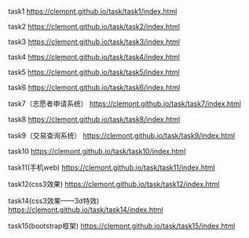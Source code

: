 task1  https://clemont.github.io/task/task1/index.html

task2  https://clemont.github.io/task/task2/index.html

task3  https://clemont.github.io/task/task3/index.html

task4  https://clemont.github.io/task/task4/index.html

task5  https://clemont.github.io/task/task5/index.html

task6  https://clemont.github.io/task/task6/index.html

task7（志愿者申请系统）  https://clemont.github.io/task/task7/index.html

task8  https://clemont.github.io/task/task8/index.html

task9（交易查询系统）  https://clemont.github.io/task/task9/index.html

task10  https://clemont.github.io/task/task10/index.html

task11(手机web)  https://clemont.github.io/task/task11/index.html

task12(css3效果)  https://clemont.github.io/task/task12/index.html

task14(css3效果——3d特效)  https://clemont.github.io/task/task14/index.html

task15(bootstrap框架)  https://clemont.github.io/task/task15/index.html